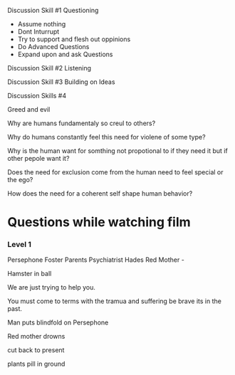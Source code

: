 Discussion Skill #1 Questioning
* Assume nothing
* Dont Inturrupt
* Try to support and flesh out oppinions
* Do Advanced Questions
* Expand upon and ask Questions

Discussion Skill #2 Listening

Discussion Skill #3 Building on Ideas

Discussion Skills #4


Greed and evil

Why are humans fundamentaly so creul to others?

Why do humans constantly feel this need for violene of some type?

Why is the human want for somthing not propotional to if they need it but if other pepole want it?

Does the need for exclusion come from the human need to feel special or the ego?

How does the need for a coherent self shape human behavior?


# Questions while watching film
### Level 1
Persephone
Foster Parents
Psychiatrist
Hades
Red Mother -

Hamster in ball

We are just trying to help you.

You must come to terms with the tramua and suffering be brave its in the past.

Man puts blindfold on Persephone

Red mother drowns

cut back to present

plants pill in ground
